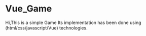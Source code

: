 # Vue_Game
Hi,This is a simple Game Its implementation has been done using (html/css/javascript/Vue) technologies.
